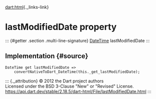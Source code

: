 [dart:html](../../dart-html/dart-html-library){._links-link}

lastModifiedDate property
=========================

::: {#getter .section .multi-line-signature}
[DateTime](../../dart-core/datetime-class) lastModifiedDate
:::

Implementation {#source}
--------------

``` {.language-dart data-language="dart"}
DateTime get lastModifiedDate =>
    convertNativeToDart_DateTime(this._get_lastModifiedDate);
```

::: {._attribution}
© 2012 the Dart project authors\
Licensed under the BSD 3-Clause \"New\" or \"Revised\" License.\
<https://api.dart.dev/stable/2.18.5/dart-html/File/lastModifiedDate.html>
:::
